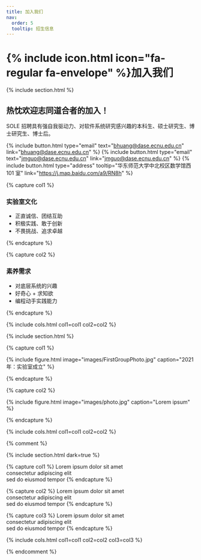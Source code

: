 ```yaml
---
title: 加入我们
nav:
  order: 5
  tooltip: 招生信息
---
```


# {% include icon.html icon="fa-regular fa-envelope" %}加入我们

{% include section.html %}

## 热忱欢迎志同道合者的加入！

SOLE 招聘具有强自我驱动力、对软件系统研究感兴趣的本科生、硕士研究生、博士研究生、博士后。

{%
  include button.html
  type="email"
  text="bhuang@dase.ecnu.edu.cn"
  link="bhuang@dase.ecnu.edu.cn"
%}
{%
  include button.html
  type="email"
  text="jmguo@dase.ecnu.edu.cn"
  link="jmguo@dase.ecnu.edu.cn"
%}
{%
  include button.html
  type="address"
  tooltip="华东师范大学中北校区数学馆西 101 室"
  link="https://j.map.baidu.com/a9/RN8h"
%}

{% capture col1 %}

### 实验室文化

- 正直诚信、团结互助 
- 积极实践、敢于创新 
- 不畏挑战、追求卓越

{% endcapture %}

{% capture col2 %}

### 素养需求

- 对底层系统的兴趣
- 好奇心 + 求知欲 
- 编程动手实践能力

{% endcapture %}

{% include cols.html col1=col1 col2=col2 %}

{% include section.html %}

{% capture col1 %}

{%
  include figure.html
  image="images/FirstGroupPhoto.jpg"
  caption="2021年：实验室成立"
%}

{% endcapture %}

{% capture col2 %}

{%
  include figure.html
  image="images/photo.jpg"
  caption="Lorem ipsum"
%}

{% endcapture %}

{% include cols.html col1=col1 col2=col2 %}

{% comment %}

  {% include section.html dark=true %}

  {% capture col1 %}
  Lorem ipsum dolor sit amet  
  consectetur adipiscing elit  
  sed do eiusmod tempor
  {% endcapture %}

  {% capture col2 %}
  Lorem ipsum dolor sit amet  
  consectetur adipiscing elit  
  sed do eiusmod tempor
  {% endcapture %}

  {% capture col3 %}
  Lorem ipsum dolor sit amet  
  consectetur adipiscing elit  
  sed do eiusmod tempor
  {% endcapture %}

  {% include cols.html col1=col1 col2=col2 col3=col3 %}

{% endcomment %}